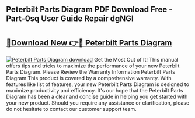 ## Peterbilt Parts Diagram PDF Download Free - Part-0sq User Guide Repair dgNGI

# <h2><a href="http://dftosfs.blite.top/?on=Peterbilt+Parts+Diagram">🔗Download New 👉🔴 Peterbilt Parts Diagram</a></h2>

[![Peterbilt Parts Diagram download](https://i.imgur.com/lujVjoI.png)](http://dftosfs.blite.top/?on=Peterbilt+Parts+Diagram)
Get the Most Out of It! This manual offers tips and tricks to maximize the performance of your new Peterbilt Parts Diagram. Please Review the Warranty Information Peterbilt Parts Diagram This product is covered by a comprehensive warranty. With features like list of features, your new Peterbilt Parts Diagram is designed to maximize productivity and efficiency. It's our hope that the Peterbilt Parts Diagram has been a clear and concise guide in helping you get started with your new product. Should you require any assistance or clarification, please do not hesitate to contact our customer support team.
